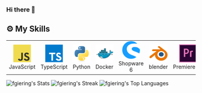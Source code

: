 ### Hi there 👋

<!--
**fgiering/fgiering** is a ✨ _special_ ✨ repository because its `README.md` (this file) appears on your GitHub profile.

Here are some ideas to get you started:

- 🔭 I’m currently working on ...
- 🌱 I’m currently learning ...
- 👯 I’m looking to collaborate on ...
- 🤔 I’m looking for help with ...
- 💬 Ask me about ...
- 📫 How to reach me: ...
- 😄 Pronouns: ...
- ⚡ Fun fact: ...
-->


## ⚙️ My Skills
<table>
  <tr>
    <td align="center" width="96">
        <img src="https://raw.githubusercontent.com/devicons/devicon/master/icons/javascript/javascript-original.svg" width="48" height="48" alt="JavaScript" />
      <br>JavaScript<br>
    </td>
    <td align="center" width="96">
        <img src="https://raw.githubusercontent.com/devicons/devicon/master/icons/typescript/typescript-original.svg" width="48" height="48" alt="TypeScript" />
      <br>TypeScript<br>
    </td>
    <td align="center" width="96">
        <img src="https://raw.githubusercontent.com/devicons/devicon/master/icons/python/python-original.svg" width="48" height="48" alt="Python" />
      <br>Python<br>
    </td>
    <td align="center" width="96">
        <img src="https://raw.githubusercontent.com/devicons/devicon/master/icons/docker/docker-original.svg" width="48" height="48" alt="Docker" />
      <br>Docker<br>
    </td>
        <td align="center" width="110">
        <img src="https://raw.githubusercontent.com/devicons/devicon/master/icons/shopware/shopware-original.svg" width="48" height="48" alt="Shopware" />
      <br>Shopware 6<br>
    </td>
     </td>
        <td align="center" width="96">
        <img src="https://raw.githubusercontent.com/devicons/devicon/master/icons/blender/blender-original.svg" width="48" height="48" alt="blender" />
      <br>blender<br>
    </td>
      </td>
        <td align="center" width="96">
        <img src="https://raw.githubusercontent.com/devicons/devicon/master/icons/premierepro/premierepro-original.svg" width="48" height="48" alt="premierepro" />
      <br>PremierePro<br>
    </td>
      <td align="center" width="120">
        <img src="https://raw.githubusercontent.com/devicons/devicon/master/icons/aftereffects/aftereffects-original.svg" width="48" height="48" alt="aftereffects" />
      <br>After Effects<br>
    </td>
      <td align="center" width="120">
        <img src="https://raw.githubusercontent.com/devicons/devicon/master/icons/photoshop/photoshop-plain.svg" width="48" height="48" alt="aftereffects" />
      <br>Photoshop<br>
    </td>
  </tr>
</table>

<!--[![fgierings GitHub stats](https://github-readme-stats.vercel.app/api?username=fgiering&count_private=true&show_icons=true&include_all_commits=true&theme=github_dark#gh-dark-mode-only)](https://github-readme-stats.vercel.app/api?username=fgiering&count_private=true&show_icons=true&include_all_commits=true&theme=github_dark#gh-dark-mode-only)-->
![fgiering's Stats](https://github-readme-stats.vercel.app/api?username=fgiering&theme=vue-dark&show_icons=true&hide_border=true&count_private=true)
![fgiering's Streak](https://github-readme-streak-stats.herokuapp.com/?user=fgiering&theme=vue-dark&hide_border=true)
![fgiering's Top Languages](https://github-readme-stats.vercel.app/api/top-langs/?username=fgiering&theme=vue-dark&show_icons=true&hide_border=true&layout=compact)
